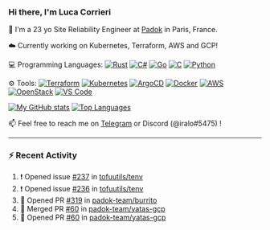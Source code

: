 ### Hi there, I'm Luca Corrieri

👋 I'm a 23 yo Site Reliability Engineer at [Padok](https://www.padok.fr/) in Paris, France.

☁️ Currently working on Kubernetes, Terraform, AWS and GCP!

💻 Programming Languages:
[![Rust](https://img.shields.io/badge/Rust-c14566?style=flat-square&logo=rust&logoColor=white)](#)
[![C#](https://img.shields.io/badge/C%23-1e9e25.svg?style=flat-square&logo=c%20sharp&logoColor=white)](#)
[![Go](https://img.shields.io/badge/Go-007d9c?style=flat-square&logo=go&logoColor=white)](#)
[![C](https://img.shields.io/badge/C-2570ae.svg?style=flat-square&logo=c&logoColor=white)](#)
[![Python](https://img.shields.io/badge/Python-3b78a7.svg?style=flat-square&logo=python&logoColor=white)](#)

⚙️ Tools:
[![Terraform](https://img.shields.io/badge/Terraform-7B42BC?style=flat-square&logo=terraform&logoColor=white)](#)
[![Kubernetes](https://img.shields.io/badge/Kubernetes-326CE5?style=flat-square&logo=kubernetes&logoColor=white)](#)
[![ArgoCD](https://img.shields.io/badge/ArgoCD-009485?style=flat-square&logo=argo&logoColor=white)](#)
[![Docker](https://img.shields.io/badge/Docker-2496ED?style=flat-square&logo=docker&logoColor=white)](#)
[![AWS](https://img.shields.io/badge/AWS-232F3E?style=flat-square&logo=amazonaws&logoColor=white)](#)
[![OpenStack](https://img.shields.io/badge/OpenStack-ED1944?style=flat-square&logo=openstack&logoColor=white)](#)
[![VS Code](https://img.shields.io/badge/VS%20Code-007ACC?style=flat-square&logo=visualstudiocode&logoColor=white)](#)

[![My GitHub stats](https://github-readme-stats.vercel.app/api?username=corrieriluca&hide_rank=true&count_private=true&include_all_commits=true&show_icons=true&theme=github_dark)](#)
[![Top Languages](https://github-readme-stats.vercel.app/api/top-langs/?username=corrieriluca&layout=compact&theme=github_dark)](#)

📫 Feel free to reach me on [Telegram](https://t.me/luccorri) or Discord (@iralo#5475) !

---

### :zap: Recent Activity

<!--START_SECTION:activity-->
1. ❗ Opened issue [#237](https://github.com/tofuutils/tenv/issues/237) in [tofuutils/tenv](https://github.com/tofuutils/tenv)
2. ❗ Opened issue [#236](https://github.com/tofuutils/tenv/issues/236) in [tofuutils/tenv](https://github.com/tofuutils/tenv)
3. 💪 Opened PR [#319](https://github.com/padok-team/burrito/pull/319) in [padok-team/burrito](https://github.com/padok-team/burrito)
4. 🎉 Merged PR [#60](https://github.com/padok-team/yatas-gcp/pull/60) in [padok-team/yatas-gcp](https://github.com/padok-team/yatas-gcp)
5. 💪 Opened PR [#60](https://github.com/padok-team/yatas-gcp/pull/60) in [padok-team/yatas-gcp](https://github.com/padok-team/yatas-gcp)
<!--END_SECTION:activity-->
